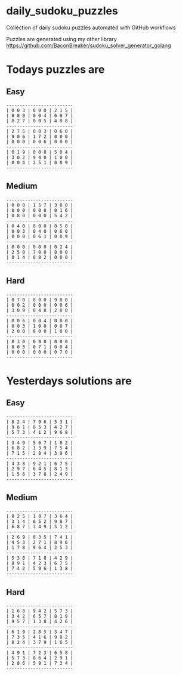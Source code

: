 
# daily_sudoku_puzzles 

Collection of daily sudoku puzzles automated with GitHub workflows 

Puzzles are generated using my other library https://github.com/BaconBreaker/sudoku_solver_generator_golang 
 

# Todays puzzles are 

## Easy 

```
-------------------------
| 0 0 3 | 0 0 0 | 2 1 5 | 
| 0 0 0 | 0 0 4 | 6 0 7 | 
| 0 2 7 | 0 0 5 | 4 0 8 | 
-------------------------
| 2 7 5 | 0 0 3 | 0 6 0 | 
| 9 0 6 | 1 7 2 | 0 0 0 | 
| 0 0 0 | 0 0 6 | 0 0 0 | 
-------------------------
| 0 1 9 | 0 0 8 | 5 0 4 | 
| 3 0 2 | 9 4 0 | 1 0 0 | 
| 0 0 4 | 2 5 1 | 0 0 9 | 
-------------------------
```
## Medium 

```
-------------------------
| 0 0 0 | 1 5 7 | 3 0 0 | 
| 0 0 0 | 0 0 8 | 0 1 6 | 
| 0 8 0 | 0 0 0 | 5 4 2 | 
-------------------------
| 0 4 0 | 8 0 0 | 0 5 0 | 
| 0 0 3 | 0 4 0 | 0 6 0 | 
| 0 0 0 | 0 6 1 | 0 0 9 | 
-------------------------
| 0 0 0 | 0 0 0 | 0 2 4 | 
| 2 5 0 | 7 0 0 | 8 0 0 | 
| 0 1 4 | 0 8 2 | 0 0 0 | 
-------------------------
```
## Hard 

```
-------------------------
| 0 7 0 | 6 0 0 | 9 0 0 | 
| 0 0 2 | 0 0 0 | 0 0 6 | 
| 3 0 9 | 0 4 8 | 2 0 0 | 
-------------------------
| 0 0 6 | 0 0 4 | 0 0 0 | 
| 0 0 3 | 1 0 0 | 0 0 7 | 
| 2 0 0 | 8 0 0 | 1 0 0 | 
-------------------------
| 0 3 0 | 0 9 0 | 0 0 0 | 
| 8 0 5 | 0 7 1 | 0 0 4 | 
| 0 0 0 | 0 0 0 | 0 7 0 | 
-------------------------
```
# Yesterdays solutions are 

## Easy 

```
-------------------------
| 8 2 4 | 7 9 6 | 5 3 1 | 
| 9 6 1 | 8 5 3 | 4 2 7 | 
| 5 7 3 | 4 1 2 | 9 6 8 | 
-------------------------
| 3 4 9 | 5 6 7 | 1 8 2 | 
| 6 8 2 | 1 3 9 | 7 5 4 | 
| 7 1 5 | 2 8 4 | 3 9 6 | 
-------------------------
| 4 3 8 | 9 2 1 | 6 7 5 | 
| 2 9 7 | 6 4 5 | 8 1 3 | 
| 1 5 6 | 3 7 8 | 2 4 9 | 
-------------------------
```
## Medium 

```
-------------------------
| 9 2 5 | 1 8 7 | 3 6 4 | 
| 3 1 4 | 6 5 2 | 9 8 7 | 
| 6 8 7 | 3 4 9 | 5 1 2 | 
-------------------------
| 2 6 9 | 8 3 5 | 7 4 1 | 
| 4 5 3 | 2 7 1 | 8 9 6 | 
| 1 7 8 | 9 6 4 | 2 5 3 | 
-------------------------
| 5 3 6 | 7 1 8 | 4 2 9 | 
| 8 9 1 | 4 2 3 | 6 7 5 | 
| 7 4 2 | 5 9 6 | 1 3 8 | 
-------------------------
```
## Hard 

```
-------------------------
| 1 6 8 | 9 4 2 | 5 7 3 | 
| 3 4 2 | 6 5 7 | 8 1 9 | 
| 9 5 7 | 1 3 8 | 4 2 6 | 
-------------------------
| 6 1 9 | 2 8 5 | 3 4 7 | 
| 7 3 5 | 4 1 6 | 9 8 2 | 
| 8 2 4 | 3 7 9 | 1 6 5 | 
-------------------------
| 4 9 1 | 7 2 3 | 6 5 8 | 
| 5 7 3 | 8 6 4 | 2 9 1 | 
| 2 8 6 | 5 9 1 | 7 3 4 | 
-------------------------
```
